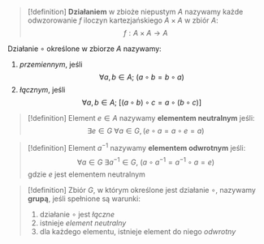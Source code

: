 >[!definition]
**Działaniem** w zbioże niepustym $A$ nazywamy każde odwzorowanie $f$ iloczyn kartezjańskiego $A \times A$ w zbiór $A$: $$
f: A \times A \rightarrow A$$

Działanie $\circ$ określone w zbiorze $A$ nazywamy:
1) _przemiennym_, jeśli 
$$
\forall a,b \in A; \ (a \circ b = b \circ a)
$$
2) _łącznym_, jeśli
$$
\forall a,b \in A; \ [(a \circ b) \circ c = a \circ (b \circ c)]
$$

>[!definition]
Element $e \in A$ nazywamy **elementem neutralnym** jeśli: $$
\exists e \in G \ \forall a \in G, (e \circ a = a \circ e = a)$$

>[!definition]
Element $a^{-1}$ nazywamy **elementem odwrotnym** jeśli: $$
\forall a \in G \ \exists a^{-1} \in G ,\ (a \circ a^{-1} = a^{-1} \circ a = e)$$ gdzie $e$ jest elementem neutralnym

>[!definition]
Zbiór $G$, w którym określone jest działanie $\circ$, nazywamy **grupą**, jeśli spełnione są warunki:
>1) działanie $\circ$ jest _łączne_
>2) istnieje _element neutralny_
>3) dla każdego elementu, istnieje element do niego _odwrotny_